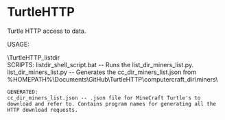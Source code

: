 # TurtleHTTP
Turtle HTTP access to data.

USAGE:

\TurtleHTTP\_listdir\
    SCRIPTS:
    listdir_shell_script.bat -- Runs the list_dir_miners_list.py.
    list_dir_miners_list.py -- Generates the cc_dir_miners_list.json from %HOMEPATH%\Documents\GitHub\TurtleHTTP\computercraft_dir\miners\

    GENERATED:
    cc_dir_miners_list.json -- .json file for MineCraft Turtle's to download and refer to. Contains program names for generating all the HTTP download requests.